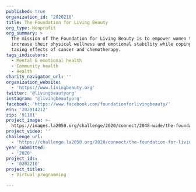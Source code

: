 ```yaml
---
published: true
organization_id: '2020210'
title: The Foundation for Living Beauty
org_type: Nonprofit
org_summary: >
  The mission of The Foundation for Living Beauty is to empower women to
  increase their physical wellness and emotional stability while coping with the
  taxing effects of cancer and chemotherapy.
tags_indicators:
  - Mental & emotional health
  - Community health
  - Health
charity_navigator_url: ''
organization_website:
  - 'https://www.livingbeauty.org'
twitter: '@livingbeautyorg'
instagram: '@livingbeautyorg'
facebook: 'https://www.facebook.com/foundationforlivingbeauty/'
ein: '202914212'
zip: '91101'
project_image: >-
  https://images.la2050.org/challenge/2020/connect/2048-wide/the-foundation-for-living-beauty.jpg
project_video: ''
challenge_url:
  - 'https://challenge.la2050.org/2020/connect/the-foundation-for-living-beauty/'
year_submitted:
  - '2020'
project_ids:
  - '0202210'
project_titles:
  - Virtual programming

---
```


